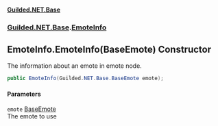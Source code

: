 
#### [Guilded.NET.Base](Guilded_NET_Base 'Guilded_NET_Base')
### [Guilded.NET.Base](Guilded_NET_Base#Guilded_NET_Base 'Guilded.NET.Base').[EmoteInfo](EmoteInfo 'Guilded.NET.Base.EmoteInfo')
## EmoteInfo.EmoteInfo(BaseEmote) Constructor
The information about an emote in emote node.  
```csharp
public EmoteInfo(Guilded.NET.Base.BaseEmote emote);
```

#### Parameters
<a name='Guilded_NET_Base_EmoteInfo_EmoteInfo(Guilded_NET_Base_BaseEmote)_emote'></a>
`emote` [BaseEmote](BaseEmote 'Guilded.NET.Base.BaseEmote')  
The emote to use
  
